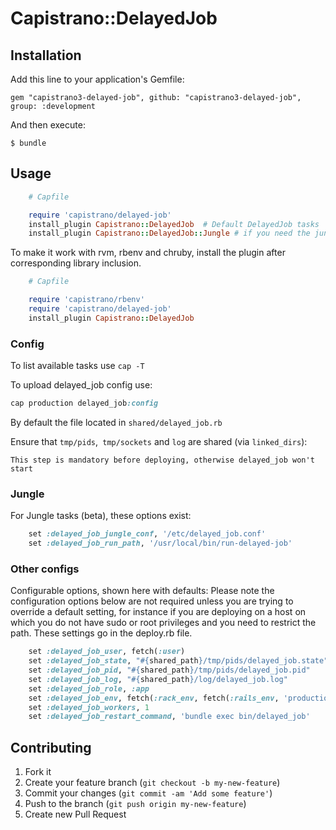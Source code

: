 # Capistrano::DelayedJob

## Installation

Add this line to your application's Gemfile:

    gem "capistrano3-delayed-job", github: "capistrano3-delayed-job", group: :development


And then execute:

    $ bundle

## Usage
```ruby
    # Capfile

    require 'capistrano/delayed-job'
    install_plugin Capistrano::DelayedJob  # Default DelayedJob tasks
    install_plugin Capistrano::DelayedJob::Jungle # if you need the jungle tasks
```

To make it work with rvm, rbenv and chruby, install the plugin after corresponding library inclusion.
```ruby
    # Capfile

    require 'capistrano/rbenv'
    require 'capistrano/delayed-job'
    install_plugin Capistrano::DelayedJob
```

### Config

To list available tasks use `cap -T`

To upload delayed_job config use:
```ruby
cap production delayed_job:config
```
By default the file located in  `shared/delayed_job.rb`


Ensure that `tmp/pids`,` tmp/sockets` and `log` are shared (via `linked_dirs`):

`This step is mandatory before deploying, otherwise delayed_job won't start`

### Jungle

For Jungle tasks (beta), these options exist:
```ruby
    set :delayed_job_jungle_conf, '/etc/delayed_job.conf'
    set :delayed_job_run_path, '/usr/local/bin/run-delayed-job'
```

### Other configs

Configurable options, shown here with defaults: Please note the configuration options below are not required unless you are trying to override a default setting, for instance if you are deploying on a host on which you do not have sudo or root privileges and you need to restrict the path. These settings go in the deploy.rb file.

```ruby
    set :delayed_job_user, fetch(:user)
    set :delayed_job_state, "#{shared_path}/tmp/pids/delayed_job.state"
    set :delayed_job_pid, "#{shared_path}/tmp/pids/delayed_job.pid"
    set :delayed_job_log, "#{shared_path}/log/delayed_job.log"
    set :delayed_job_role, :app
    set :delayed_job_env, fetch(:rack_env, fetch(:rails_env, 'production'))
    set :delayed_job_workers, 1
    set :delayed_job_restart_command, 'bundle exec bin/delayed_job'
```

## Contributing

1. Fork it
2. Create your feature branch (`git checkout -b my-new-feature`)
3. Commit your changes (`git commit -am 'Add some feature'`)
4. Push to the branch (`git push origin my-new-feature`)
5. Create new Pull Request

